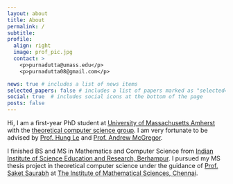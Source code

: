 ```yaml
---
layout: about
title: About
permalink: /
subtitle: 
profile:
  align: right
  image: prof_pic.jpg
  contact: >
    <p>purnadutta@umass.edu</p>
    <p>purnadutta08@gmail.com</p>

news: true # includes a list of news items
selected_papers: false # includes a list of papers marked as "selected={true}"
social: true  # includes social icons at the bottom of the page
posts: false
---
```


Hi, I am a first-year PhD student at [University of Massachusetts Amherst](https://www.umass.edu/) with the [theoretical computer science group](https://groups.cs.umass.edu/theory/). I am very fortunate to be advised by [Prof. Hung Le](https://hunglvosu.github.io/) and [Prof. Andrew McGregor](https://people.cs.umass.edu/~mcgregor/).

I finished BS and MS in Mathematics and Computer Science from [Indian Institute of Science Education and Research, Berhampur](https://www.iiserbpr.ac.in/). I pursued my MS thesis project in theoretical computer science under the guidance of [Prof. Saket Saurabh](https://sites.google.com/view/sakethome) at [The Institute of Mathematical Sciences, Chennai](https://www.imsc.res.in/).

<!-- Write your biography here. Tell the world about yourself. Link to your favorite [subreddit](http://reddit.com). You can put a picture in, too. The code is already in, just name your picture `prof_pic.jpg` and put it in the `img/` folder.

Put your adDr.ess / P.O. box / other info right below your picture. You can also disable any these elements by editing `profile` property of the YAML header of your `_pages/about.md`. Edit `_bibliography/papers.bib` and Jekyll will render your [publications page](/al-folio/publications/) automatically.

Link to your social media connections, too. This theme is set up to use [Font Awesome icons](http://fortawesome.github.io/Font-Awesome/) and [Academicons](https://jpswalsh.github.io/academicons/), like the ones below. Add your Facebook, Twitter, LinkedIn, Google Scholar, or just disable all of them. -->
